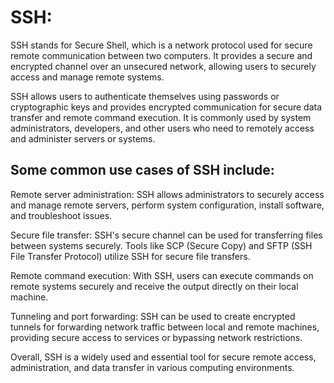 # SSH:
SSH stands for Secure Shell, which is a network protocol used for secure remote communication between two computers. It provides a secure and encrypted channel over an unsecured network, allowing users to securely access and manage remote systems.

SSH allows users to authenticate themselves using passwords or cryptographic keys and provides encrypted communication for secure data transfer and remote command execution. It is commonly used by system administrators, developers, and other users who need to remotely access and administer servers or systems.

## Some common use cases of SSH include:

Remote server administration: SSH allows administrators to securely access and manage remote servers, perform system configuration, install software, and troubleshoot issues.

Secure file transfer: SSH's secure channel can be used for transferring files between systems securely. Tools like SCP (Secure Copy) and SFTP (SSH File Transfer Protocol) utilize SSH for secure file transfers.

Remote command execution: With SSH, users can execute commands on remote systems securely and receive the output directly on their local machine.

Tunneling and port forwarding: SSH can be used to create encrypted tunnels for forwarding network traffic between local and remote machines, providing secure access to services or bypassing network restrictions.

Overall, SSH is a widely used and essential tool for secure remote access, administration, and data transfer in various computing environments.